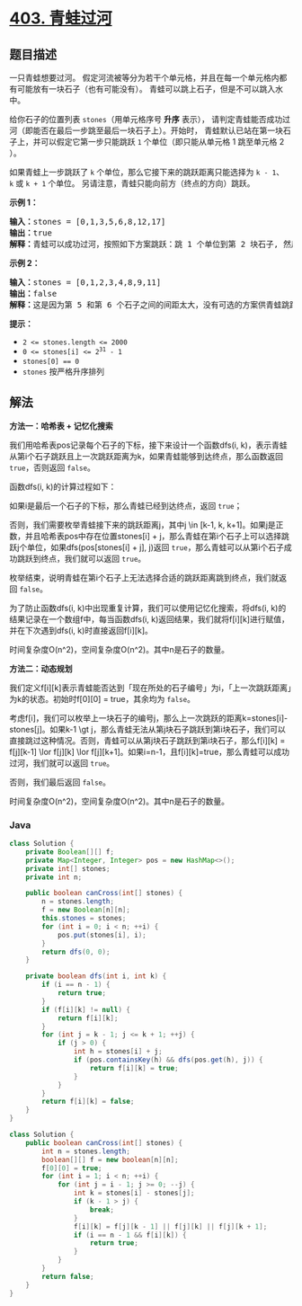 # [403. 青蛙过河](https://leetcode.cn/problems/frog-jump)

## 题目描述

<p>一只青蛙想要过河。 假定河流被等分为若干个单元格，并且在每一个单元格内都有可能放有一块石子（也有可能没有）。 青蛙可以跳上石子，但是不可以跳入水中。</p>

<p>给你石子的位置列表 <code>stones</code>（用单元格序号 <strong>升序</strong> 表示），&nbsp;请判定青蛙能否成功过河（即能否在最后一步跳至最后一块石子上）。开始时，&nbsp;青蛙默认已站在第一块石子上，并可以假定它第一步只能跳跃 <code>1</code> 个单位（即只能从单元格 1 跳至单元格 2 ）。</p>

<p>如果青蛙上一步跳跃了&nbsp;<code>k</code><em>&nbsp;</em>个单位，那么它接下来的跳跃距离只能选择为&nbsp;<code>k - 1</code>、<code>k</code><em>&nbsp;</em>或&nbsp;<code>k + 1</code> 个单位。&nbsp;另请注意，青蛙只能向前方（终点的方向）跳跃。</p>

<p><strong>示例 1：</strong></p>

<pre>
<strong>输入：</strong>stones = [0,1,3,5,6,8,12,17]
<strong>输出：</strong>true
<strong>解释：</strong>青蛙可以成功过河，按照如下方案跳跃：跳 1 个单位到第 2 块石子, 然后跳 2 个单位到第 3 块石子, 接着 跳 2 个单位到第 4 块石子, 然后跳 3 个单位到第 6 块石子, 跳 4 个单位到第 7 块石子, 最后，跳 5 个单位到第 8 个石子（即最后一块石子）。</pre>

<p><strong>示例 2：</strong></p>

<pre>
<strong>输入：</strong>stones = [0,1,2,3,4,8,9,11]
<strong>输出：</strong>false
<strong>解释：</strong>这是因为第 5 和第 6 个石子之间的间距太大，没有可选的方案供青蛙跳跃过去。</pre>

<p><strong>提示：</strong></p>

<ul>
	<li><code>2 &lt;= stones.length &lt;= 2000</code></li>
	<li><code>0 &lt;= stones[i] &lt;= 2<sup>31</sup> - 1</code></li>
	<li><code>stones[0] == 0</code></li>
	<li><code>stones</code>&nbsp;按严格升序排列</li>
</ul>

## 解法

**方法一：哈希表 + 记忆化搜索**

我们用哈希表pos记录每个石子的下标，接下来设计一个函数dfs(i, k)，表示青蛙从第i个石子跳跃且上一次跳跃距离为k，如果青蛙能够到达终点，那么函数返回 `true`，否则返回 `false`。

函数dfs(i, k)的计算过程如下：

如果i是最后一个石子的下标，那么青蛙已经到达终点，返回 `true`；

否则，我们需要枚举青蛙接下来的跳跃距离j，其中j \in [k-1, k, k+1]。如果j是正数，并且哈希表pos中存在位置stones[i] + j，那么青蛙在第i个石子上可以选择跳跃j个单位，如果dfs(pos[stones[i] + j], j)返回 `true`，那么青蛙可以从第i个石子成功跳跃到终点，我们就可以返回 `true`。

枚举结束，说明青蛙在第i个石子上无法选择合适的跳跃距离跳到终点，我们就返回 `false`。

为了防止函数dfs(i, k)中出现重复计算，我们可以使用记忆化搜索，将dfs(i, k)的结果记录在一个数组f中，每当函数dfs(i, k)返回结果，我们就将f[i][k]进行赋值，并在下次遇到dfs(i, k)时直接返回f[i][k]。

时间复杂度O(n^2)，空间复杂度O(n^2)。其中n是石子的数量。

**方法二：动态规划**

我们定义f[i][k]表示青蛙能否达到「现在所处的石子编号」为i，「上一次跳跃距离」为k的状态。初始时f[0][0] = true，其余均为 `false`。

考虑f[i]，我们可以枚举上一块石子的编号j，那么上一次跳跃的距离k=stones[i]-stones[j]。如果k-1 \gt j，那么青蛙无法从第j块石子跳跃到第i块石子，我们可以直接跳过这种情况。否则，青蛙可以从第j块石子跳跃到第i块石子，那么f[i][k] = f[j][k-1] \lor f[j][k] \lor f[j][k+1]。如果i=n-1，且f[i][k]=true，那么青蛙可以成功过河，我们就可以返回 `true`。

否则，我们最后返回 `false`。

时间复杂度O(n^2)，空间复杂度O(n^2)。其中n是石子的数量。

### **Java**

```java
class Solution {
    private Boolean[][] f;
    private Map<Integer, Integer> pos = new HashMap<>();
    private int[] stones;
    private int n;

    public boolean canCross(int[] stones) {
        n = stones.length;
        f = new Boolean[n][n];
        this.stones = stones;
        for (int i = 0; i < n; ++i) {
            pos.put(stones[i], i);
        }
        return dfs(0, 0);
    }

    private boolean dfs(int i, int k) {
        if (i == n - 1) {
            return true;
        }
        if (f[i][k] != null) {
            return f[i][k];
        }
        for (int j = k - 1; j <= k + 1; ++j) {
            if (j > 0) {
                int h = stones[i] + j;
                if (pos.containsKey(h) && dfs(pos.get(h), j)) {
                    return f[i][k] = true;
                }
            }
        }
        return f[i][k] = false;
    }
}
```

```java
class Solution {
    public boolean canCross(int[] stones) {
        int n = stones.length;
        boolean[][] f = new boolean[n][n];
        f[0][0] = true;
        for (int i = 1; i < n; ++i) {
            for (int j = i - 1; j >= 0; --j) {
                int k = stones[i] - stones[j];
                if (k - 1 > j) {
                    break;
                }
                f[i][k] = f[j][k - 1] || f[j][k] || f[j][k + 1];
                if (i == n - 1 && f[i][k]) {
                    return true;
                }
            }
        }
        return false;
    }
}
```
